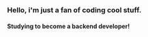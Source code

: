 <h3>Hello, i'm just a fan of coding cool stuff.</h3>
<h4>Studying to become a backend developer!</h4>
<br><br>
<!---
dark1zinn/dark1zinn is a ✨ special ✨ repository because its `README.md` (this file) appears on your GitHub profile.
You can click the Preview link to take a look at your changes.
--->
